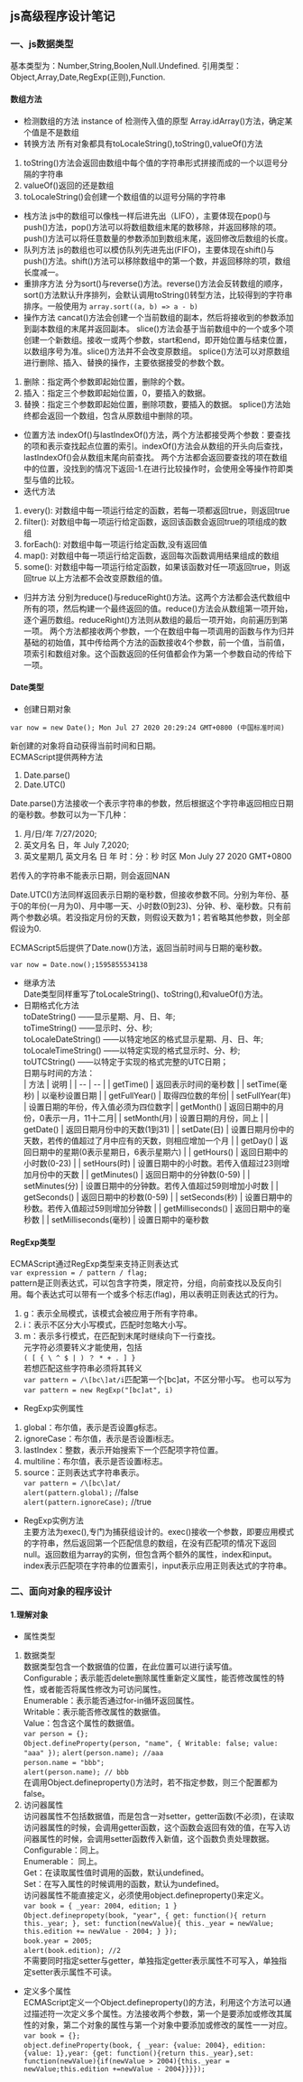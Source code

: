 ## js高级程序设计笔记
### 一、js数据类型
基本类型为：Number,String,Boolen,Null.Undefined.
引用类型：Object,Array,Date,RegExp(正则),Function.
#### 数组方法
- 检测数组的方法
instance of 检测传入值的原型
Array.idArray()方法，确定某个值是不是数组
- 转换方法
所有对象都具有toLocaleString(),toString(),valueOf()方法
1. toString()方法会返回由数组中每个值的字符串形式拼接而成的一个以逗号分隔的字符串
2. valueOf()返回的还是数组
3. toLocaleString()会创建一个数组值的以逗号分隔的字符串
- 栈方法
js中的数组可以像栈一样后进先出（LIFO），主要体现在pop()与push()方法，pop()方法可以将数组数组末尾的数移除，并返回移除的项。push()方法可以将任意数量的参数添加到数组末尾，返回修改后数组的长度。
- 队列方法
js的数组也可以模仿队列先进先出(FIFO)，主要体现在shift()与push()方法。shift()方法可以移除数组中的第一个数，并返回移除的项，数组长度减一。
- 重排序方法
分为sort()与reverse()方法。reverse()方法会反转数组的顺序，sort()方法默认升序排列，会默认调用toString()转型方法，比较得到的字符串排序。一般使用为
`
array.sort((a, b) => a - b)
`
- 操作方法
cancat()方法会创建一个当前数组的副本，然后将接收到的参数添加到副本数组的末尾并返回副本。
slice()方法会基于当前数组中的一个或多个项创建一个新数组。接收一或两个参数，start和end，即开始位置与结束位置，以数组序号为准。slice()方法并不会改变原数组。
splice()方法可以对原数组进行删除、插入、替换的操作，主要依据接受的参数个数。
1. 删除：指定两个参数即起始位置，删除的个数。
2. 插入：指定三个参数即起始位置，0，要插入的数据。
3. 替换：指定三个参数即起始位置，删除项数，要插入的数据。
splice()方法始终都会返回一个数组，包含从原数组中删除的项。
- 位置方法
indexOf()与lastIndexOf()方法，两个方法都接受两个参数：要查找的项和表示查找起点位置的索引。indexOf()方法会从数组的开头向后查找，lastIndexOf()会从数组末尾向前查找。
两个方法都会返回要查找的项在数组中的位置，没找到的情况下返回-1.在进行比较操作时，会使用全等操作符即类型与值的比较。
- 迭代方法
1. every(): 对数组中每一项运行给定的函数，若每一项都返回true，则返回true
2. filter(): 对数组中每一项运行给定函数，返回该函数会返回true的项组成的数组
3. forEach(): 对数组中每一项运行给定函数,没有返回值
4. map(): 对数组中每一项运行给定函数，返回每次函数调用结果组成的数组
5. some(): 对数组中每一项运行给定函数，如果该函数对任一项返回true，则返回true
以上方法都不会改变原数组的值。
- 归并方法
分别为reduce()与reduceRight()方法。这两个方法都会迭代数组中所有的项，然后构建一个最终返回的值。reduce()方法会从数组第一项开始，逐个遍历数组。reduceRight()方法则从数组的最后一项开始，向前遍历到第一项。
两个方法都接收两个参数，一个在数组中每一项调用的函数与作为归并基础的初始值，其中传给两个方法的函数接收4个参数，前一个值，当前值，项索引和数组对象。这个函数返回的任何值都会作为第一个参数自动的传给下一项。

#### Date类型
- 创建日期对象

 `var now = new Date();
Mon Jul 27 2020 20:29:24 GMT+0800 (中国标准时间)
 `

新创建的对象将自动获得当前时间和日期。  
ECMAScript提供两种方法
1. Date.parse()
2. Date.UTC()

Date.parse()方法接收一个表示字符串的参数，然后根据这个字符串返回相应日期的毫秒数。参数可以为一下几种：
1. 月/日/年 7/27/2020;
2. 英文月名 日，年 July 7,2020;
3. 英文星期几 英文月名 日 年 时：分：秒 时区 Mon July 27 2020 GMT+0800

若传入的字符串不能表示日期，则会返回NAN

Date.UTC()方法同样返回表示日期的毫秒数，但接收参数不同。分别为年份、基于0的年份(一月为0)、月中哪一天、小时数(0到23)、分钟、秒、毫秒数。只有前两个参数必填。若没指定月份的天数，则假设天数为1；若省略其他参数，则全部假设为0.

ECMAScript5后提供了Date.now()方法，返回当前时间与日期的毫秒数。

`var now = Date.now();1595855534138`

- 继承方法  
Date类型同样重写了toLocaleString()、toString(),和valueOf()方法。
- 日期格式化方法  
toDateString() ——显示星期、月、日、年;  
toTimeString() ——显示时、分、秒;  
toLocaleDateString() ——以特定地区的格式显示星期、月、日、年;  
toLocaleTimeString() ——以特定实现的格式显示时、分、秒;  
toUTCString() ——以特定于实现的格式完整的UTC日期；  
日期与时间的方法：  
| 方法 | 说明 |
| -- | -- |
| getTime() | 返回表示时间的毫秒数 |
| setTime(毫秒) | 以毫秒设置日期 |
| getFullYear() | 取得四位数的年份|
| setFullYear(年) | 设置日期的年份，传入值必须为四位数字|
| getMonth() | 返回日期中的月份，0表示一月，11十二月|
| setMonth(月) | 设置日期的月份，同上 |
| getDate() | 返回日期月份中的天数(1到31) |
| setDate(日) | 设置日期月份中的天数，若传的值超过了月中应有的天数，则相应增加一个月 |
| getDay() | 返回日期中的星期(0表示星期日，6表示星期六) |
| getHours() | 返回日期中的小时数(0-23) |
| setHours(时) | 设置日期中的小时数。若传入值超过23则增加月份中的天数 |
| getMinutes() | 返回日期中的分钟数(0-59) |
| setMinutes(分) | 设置日期中的分钟数。若传入值超过59则增加小时数 |
| getSeconds() | 返回日期中的秒数(0-59) |
| setSeconds(秒) | 设置日期中的秒数。若传入值超过59则增加分钟数 |
| getMilliseconds() | 返回日期中的毫秒数 |
| setMilliseconds(毫秒) | 设置日期中的毫秒数

#### RegExp类型
ECMAScript通过RegExp类型来支持正则表达式  
`var expression = / pattern / flag;`  
pattern是正则表达式，可以包含字符类，限定符，分组，向前查找以及反向引用。每个表达式可以带有一个或多个标志(flag)，用以表明正则表达式的行为。  
1. g：表示全局模式，该模式会被应用于所有字符串。
2. i：表示不区分大小写模式，匹配时忽略大小写。
3. m：表示多行模式，在匹配到末尾时继续向下一行查找。  
元字符必须要转义才能使用，包括  
`( [ { \ ^ $ | ) ？ * + . ] }`  
若想匹配这些字符串必须将其转义  
`var pattern = /\[bc\]at/i`匹配第一个[bc]at，不区分带小写。
也可以写为  
`var pattern = new RegExp("[bc]at", i)`  
- RegExp实例属性  
1. global：布尔值，表示是否设置g标志。
2. ignoreCase：布尔值，表示是否设置i标志。
3. lastIndex：整数，表示开始搜索下一个匹配项字符位置。
4. multiline：布尔值，表示是否设置i标志。
5. source：正则表达式字符串表示。  
`var pattern = /\[bc\]at/`  
`alert(pattern.global);` //false  
`alert(pattern.ignoreCase);` //true
- RegExp实例方法  
主要方法为exec(),专门为捕获组设计的。exec()接收一个参数，即要应用模式的字符串，然后返回第一个匹配信息的数组，在没有匹配项的情况下返回null。返回数组为array的实例，但包含两个额外的属性，index和input。index表示匹配项在字符串的位置索引，input表示应用正则表达式的字符串。

### 二、面向对象的程序设计
#### 1.理解对象
- 属性类型  
1. 数据类型  
数据类型包含一个数据值的位置，在此位置可以进行读写值。  
Configurable；表示能否delete删除属性重新定义属性，能否修改属性的特性，或者能否将属性修改为可访问属性。  
Enumerable：表示能否通过for-in循环返回属性。  
Writable：表示能否修改属性的数据值。  
Value：包含这个属性的数据值。  
`var person = {};`  
`Object.defineProperty(person, "name", {
    Writable: false;
    value: "aaa"
  });`
`alert(person.name); //aaa`  
`person.name = "bbb";`  
`alert(person.name); // bbb`  
在调用Object.defineproperty()方法时，若不指定参数，则三个配置都为false。  
2. 访问器属性  
访问器属性不包括数据值，而是包含一对setter，getter函数(不必须)，在读取访问器属性的时候，会调用getter函数，这个函数会返回有效的值，在写入访问器属性的时候，会调用setter函数传入新值，这个函数负责处理数据。  
Configurable：同上。  
Enumerable： 同上。  
Get：在读取属性值时调用的函数，默认undefined。  
Set：在写入属性的时候调用的函数，默认为undefined。  
访问器属性不能直接定义，必须使用object.defineproperty()来定义。  
`var book = {
  _year: 2004,
  edition; 1
}`  
`Object.definepropety(book, "year", {
    get: function(){
      return this._year;
  },
    set: function(newValue){
      this._year = newValue;
      this.edition += newValue - 2004;
  }
});`  
`book.year = 2005;`  
`alert(book.edition); //2`  
不需要同时指定setter与getter，单独指定getter表示属性不可写入，单独指定setter表示属性不可读。  
- 定义多个属性  
ECMAScript定义一个Object.defineproperty()的方法，利用这个方法可以通过描述符一次定义多个属性。方法接收两个参数，第一个是要添加或修改其属性的对象，第二个对象的属性与第一个对象中要添加或修改的属性一一对应。  
`var book = {};`  
`object.defineProperty(book, { _year: {value: 2004},
edition: {value: 1},year: {get: function(){return this._year},set: function(newValue){if(newValue > 2004){this._year = newValue;this.edition +=newValue - 2004}}}});`  
